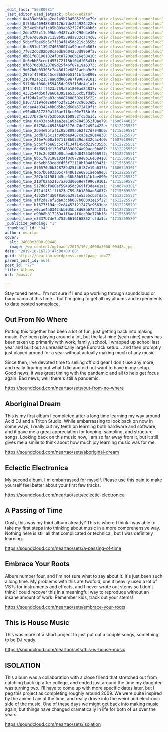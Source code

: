 ```yaml
---
_edit_last: "56380981"
_last_editor_used_jetpack: block-editor
_oembed_0a433ab6b1aa2ea1a9b7845852f0ae79: <div class="embed-soundcloud"><iframe title="Isolation by NearTao" width="750" height="450" scrolling="no" frameborder="no" src="https://w.soundcloud.com/player/?visual=true&url=https%3A%2F%2Fapi.soundcloud.com%2Fplaylists%2F1170960655&show_artwork=true&maxwidth=750&maxheight=1000&dnt=1"></iframe></div>
_oembed_0f750a469488485176a7de224924422e: <div class="embed-soundcloud"><iframe title="Aboriginal Dream by NearTao" width="750" height="450" scrolling="no" frameborder="no" src="https://w.soundcloud.com/player/?visual=true&url=https%3A%2F%2Fapi.soundcloud.com%2Fplaylists%2F1171044361&show_artwork=true&maxwidth=750&maxheight=1000&dnt=1"></iframe></div>
_oembed_2b54e9bfaf1c05b809ab62f27d7948b6: <div class="embed-soundcloud"><iframe title="Embrace your Roots by NearTao" width="500" height="450" scrolling="no" frameborder="no" src="https://w.soundcloud.com/player/?visual=true&url=https%3A%2F%2Fapi.soundcloud.com%2Fplaylists%2F1171027825&show_artwork=true&maxheight=750&maxwidth=500"></iframe></div>
_oembed_2ddb725c11c99bbe9487ca3e290e4e30: <div class="embed-soundcloud"><iframe title="Aboriginal Dream by NearTao" width="500" height="450" scrolling="no" frameborder="no" src="https://w.soundcloud.com/player/?visual=true&url=https%3A%2F%2Fapi.soundcloud.com%2Fplaylists%2F1171044361&show_artwork=true&maxwidth=500&maxheight=750&dnt=1"></iframe></div>
_oembed_2f6e7d00a1971158b0539da832cac4c0: <div class="embed-soundcloud"><iframe title="Out From No Where by NearTao" width="500" height="450" scrolling="no" frameborder="no" src="https://w.soundcloud.com/player/?visual=true&url=https%3A%2F%2Fapi.soundcloud.com%2Fplaylists%2F1171188478&show_artwork=true&maxwidth=500&maxheight=750&dnt=1"></iframe></div>
_oembed_5cbcf7be65c5c7f134f145dd219c355b: <div class="embed-soundcloud"><iframe title="Out From No Where by NearTao" width="750" height="450" scrolling="no" frameborder="no" src="https://w.soundcloud.com/player/?visual=true&url=https%3A%2F%2Fapi.soundcloud.com%2Fplaylists%2F1171188478&show_artwork=true&maxwidth=750&maxheight=1000&dnt=1"></iframe></div>
_oembed_6cd891df139d746390074a99acc0b867: <div class="embed-soundcloud"><iframe title="This is House Music by NearTao" width="750" height="450" scrolling="no" frameborder="no" src="https://w.soundcloud.com/player/?visual=true&url=https%3A%2F%2Fapi.soundcloud.com%2Fplaylists%2F1170990028&show_artwork=true&maxwidth=750&maxheight=1000&dnt=1"></iframe></div>
_oembed_7f0c2c6202b00caedb9d04253d9969f2: <div class="embed-soundcloud"><iframe title="Eclectic Electronica by NearTao" width="750" height="450" scrolling="no" frameborder="no" src="https://w.soundcloud.com/player/?visual=true&url=https%3A%2F%2Fapi.soundcloud.com%2Fplaylists%2F1171036588&show_artwork=true&maxwidth=750&maxheight=1000&dnt=1"></iframe></div>
_oembed_8b61f881981024f0c8720e8b16e58410: <div class="embed-soundcloud"><iframe title="A Passing of Time by NearTao" width="500" height="450" scrolling="no" frameborder="no" src="https://w.soundcloud.com/player/?visual=true&url=https%3A%2F%2Fapi.soundcloud.com%2Fplaylists%2F1171016014&show_artwork=true&maxheight=750&maxwidth=500"></iframe></div>
_oembed_8c6ebb63cedfd55f72118bf04df03431: <div class="embed-soundcloud"><iframe title="This is House Music by NearTao" width="500" height="450" scrolling="no" frameborder="no" src="https://w.soundcloud.com/player/?visual=true&url=https%3A%2F%2Fapi.soundcloud.com%2Fplaylists%2F1170990028&show_artwork=true&maxheight=750&maxwidth=500"></iframe></div>
_oembed_8f6570d0b328789d25f46f87e19a6373: <div class="embed-soundcloud"><iframe title="This is House Music by NearTao" width="500" height="450" scrolling="no" frameborder="no" src="https://w.soundcloud.com/player/?visual=true&url=https%3A%2F%2Fapi.soundcloud.com%2Fplaylists%2F1170990028&show_artwork=true&maxwidth=500&maxheight=750&dnt=1"></iframe></div>
_oembed_9d67b6e03305c7a48612e6851aeba9e3: <div class="embed-soundcloud"><iframe title="Eclectic Electronica by NearTao" width="500" height="450" scrolling="no" frameborder="no" src="https://w.soundcloud.com/player/?visual=true&url=https%3A%2F%2Fapi.soundcloud.com%2Fplaylists%2F1171036588&show_artwork=true&maxwidth=500&maxheight=750&dnt=1"></iframe></div>
_oembed_207bf4f981d45ce36b80b5141bfbe890: <div class="embed-soundcloud"><iframe title="Isolation by NearTao" width="750" height="450" scrolling="no" frameborder="no" src="https://w.soundcloud.com/player/?visual=true&url=https%3A%2F%2Fapi.soundcloud.com%2Fplaylists%2F1170960655&show_artwork=true&maxwidth=750&maxheight=1000&dnt=1"></iframe></div>
_oembed_210f02a52157aa0dd0069e7f99679101: <div class="embed-soundcloud"><iframe title="Isolation by NearTao" width="500" height="450" scrolling="no" frameborder="no" src="https://w.soundcloud.com/player/?visual=true&url=https%3A%2F%2Fapi.soundcloud.com%2Fplaylists%2F1170960655&show_artwork=true&maxheight=750&maxwidth=500"></iframe></div>
_oembed_517d6cf060ef59485dc969ff3de4e1a1: <div class="embed-soundcloud"><iframe title="Isolation by NearTao" width="500" height="450" scrolling="no" frameborder="no" src="https://w.soundcloud.com/player/?visual=true&url=https%3A%2F%2Fapi.soundcloud.com%2Fplaylists%2F1170960655&show_artwork=true&maxwidth=500&maxheight=750&dnt=1"></iframe></div>
_oembed_8714f451fff623a759a5b1800ad84837: <div class="embed-soundcloud"><iframe title="Aboriginal Dream by NearTao" width="500" height="450" scrolling="no" frameborder="no" src="https://w.soundcloud.com/player/?visual=true&url=https%3A%2F%2Fapi.soundcloud.com%2Fplaylists%2F1171044361&show_artwork=true&maxheight=750&maxwidth=500"></iframe></div>
_oembed_4352544d50f8a66a3951e5355cb5fdab: <div class="embed-soundcloud"><iframe title="Embrace your Roots by NearTao" width="750" height="450" scrolling="no" frameborder="no" src="https://w.soundcloud.com/player/?visual=true&url=https%3A%2F%2Fapi.soundcloud.com%2Fplaylists%2F1171027825&show_artwork=true&maxwidth=750&maxheight=1000&dnt=1"></iframe></div>
_oembed_aff2da7af2da03cbb087b00302e15f22: <div class="embed-soundcloud"><iframe title="Embrace your Roots by NearTao" width="500" height="450" scrolling="no" frameborder="no" src="https://w.soundcloud.com/player/?visual=true&url=https%3A%2F%2Fapi.soundcloud.com%2Fplaylists%2F1171027825&show_artwork=true&maxwidth=500&maxheight=750&dnt=1"></iframe></div>
_oembed_b16773194ce2e84452f212473c9663eb: <div class="embed-soundcloud"><iframe title="A Passing of Time by NearTao" width="500" height="450" scrolling="no" frameborder="no" src="https://w.soundcloud.com/player/?visual=true&url=https%3A%2F%2Fapi.soundcloud.com%2Fplaylists%2F1171016014&show_artwork=true&maxwidth=500&maxheight=750&dnt=1"></iframe></div>
_oembed_e0cae4a03424bb0d5bc8d68a672410f1: <div class="embed-soundcloud"><iframe title="A Passing of Time by NearTao" width="750" height="450" scrolling="no" frameborder="no" src="https://w.soundcloud.com/player/?visual=true&url=https%3A%2F%2Fapi.soundcloud.com%2Fplaylists%2F1171016014&show_artwork=true&maxwidth=750&maxheight=1000&dnt=1"></iframe></div>
_oembed_e90b8b817239a1f6ae1f6cc00e778bf6: <div class="embed-soundcloud"><iframe title="Eclectic Electronica by NearTao" width="500" height="450" scrolling="no" frameborder="no" src="https://w.soundcloud.com/player/?visual=true&url=https%3A%2F%2Fapi.soundcloud.com%2Fplaylists%2F1171036588&show_artwork=true&maxheight=750&maxwidth=500"></iframe></div>
_oembed_e3337b7de7a753b6616168852fc5da1c: <div class="embed-soundcloud"><iframe title="Out From No Where by NearTao" width="500" height="450" scrolling="no" frameborder="no" src="https://w.soundcloud.com/player/?visual=true&url=https%3A%2F%2Fapi.soundcloud.com%2Fplaylists%2F1171188478&show_artwork=true&maxheight=750&maxwidth=500"></iframe></div>
_oembed_time_0a433ab6b1aa2ea1a9b7845852f0ae79: "1606744013"
_oembed_time_0f750a469488485176a7de224924422e: "1612225551"
_oembed_time_2b54e9bfaf1c05b809ab62f27d7948b6: "1715359581"
_oembed_time_2ddb725c11c99bbe9487ca3e290e4e30: "1612225578"
_oembed_time_2f6e7d00a1971158b0539da832cac4c0: "1607018907"
_oembed_time_5cbcf7be65c5c7f134f145dd219c355b: "1612225551"
_oembed_time_6cd891df139d746390074a99acc0b867: "1612225552"
_oembed_time_7f0c2c6202b00caedb9d04253d9969f2: "1612225551"
_oembed_time_8b61f881981024f0c8720e8b16e58410: "1715359581"
_oembed_time_8c6ebb63cedfd55f72118bf04df03431: "1715359581"
_oembed_time_8f6570d0b328789d25f46f87e19a6373: "1606749301"
_oembed_time_9d67b6e03305c7a48612e6851aeba9e3: "1612225579"
_oembed_time_207bf4f981d45ce36b80b5141bfbe890: "1612225552"
_oembed_time_210f02a52157aa0dd0069e7f99679101: "1715359582"
_oembed_time_517d6cf060ef59485dc969ff3de4e1a1: "1606749301"
_oembed_time_8714f451fff623a759a5b1800ad84837: "1715359580"
_oembed_time_4352544d50f8a66a3951e5355cb5fdab: "1612225552"
_oembed_time_aff2da7af2da03cbb087b00302e15f22: "1612225579"
_oembed_time_b16773194ce2e84452f212473c9663eb: "1612225579"
_oembed_time_e0cae4a03424bb0d5bc8d68a672410f1: "1612225552"
_oembed_time_e90b8b817239a1f6ae1f6cc00e778bf6: "1715359580"
_oembed_time_e3337b7de7a753b6616168852fc5da1c: "1715359580"
_publicize_pending: "1"
_thumbnail_id: "94"
author: neartao
cover:
  alt: J4000x3000-00448
  image: /wp-content/uploads/2019/10/j4000x3000-00448.jpg
date: "2019-10-16T23:47:08+00:00"
guid: https://neartao.wordpress.com/?page_id=77
parent_post_id: null
post_id: "77"
title: Albums
url: /music/

---
```

Stay tuned here... I'm not sure if I end up working through soundcloud or band camp at this time... but I'm going to get all my albums and experiments to date posted someplace.

## Out From No Where

Putting this together has been a lot of fun, just getting back into making music. I've been playing around a lot, but the last nine (yeah nine) years has been taken up primarily with work, family, school. I wrapped up school last year and built out a unrealistically large Eurorack setup... and then promptly just played around for a year without actually making much of any music.

Since then, I've devoted time to selling off old gear I don't use any more, and really figuring out what I did and did not want to have in my setup. Good news, it was great timing with the pandemic and all to help get focus again. Bad news, well there's still a pandemic.

https://soundcloud.com/neartao/sets/out-from-no-where

## Aboriginal Dream

This is my first album I completed after a long time learning my way around Acid DJ and a Triton Studio. While embarrassing to look back on now in some ways, I really cut my teeth on learning both hardware and software, and it gave me a great appreciation for looping, sampling, and structure songs. Looking back on this music now, I am so far away from it, but it still gives me a smile to think about how much joy learning music was for me.

https://soundcloud.com/neartao/sets/aboriginal-dream

## Eclectic Electronica

My second album. I'm embarrassed for myself. Please use this pain to make yourself feel better about your first few tracks.

https://soundcloud.com/neartao/sets/eclectic-electronica

## A Passing of Time

Gosh, this was my third album already? This is where I think I was able to take my first steps into thinking about music in a more comprehensive way. Nothing here is still all that complicated or technical, but I was definitely learning.

https://soundcloud.com/neartao/sets/a-passing-of-time

## Embrace Your Roots

Album number four, and I'm not sure what to say about it. It's just been such a long time. My problems with this are twofold, one it heavily used a lot of VSTs for instruments and effects, and I never wrote out stems so I don't think I could recover this in a meaningful way to reproduce without an insane amount of work. Remember kids, track out your stems!

https://soundcloud.com/neartao/sets/embrace-your-roots

## This is House Music

This was more of a short project to just put out a couple songs, something to be DJ ready.

https://soundcloud.com/neartao/sets/this-is-house-music

## ISOLATION

This album was a collaboration with a close friend that stretched out from catching back up after college, and ended just around the time my daughter was turning two. I'll have to come up with more specific dates later, but I peg this project as completing roughly around 2009. We were quite inspired by the anime Lain at the time, and really drove into the weird and electronic side of the music. One of these days we might get back into making music again, but things have changed dramatically in life for both of us over the years.

https://soundcloud.com/neartao/sets/isolation
